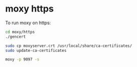 # moxy https

To run moxy on https:

```sh  
cd moxy/https
./gencert
```  

```sh  
sudo cp moxyserver.crt /usr/local/share/ca-certificates/
sudo update-ca-certificates
```

```sh  
moxy -p 9097 -s
```
